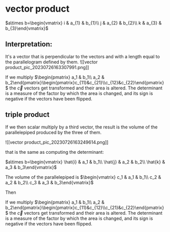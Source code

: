 # vector product

$a\times b=\begin{vmatrix}     i & a_{1} & b_{1}\\     j & a_{2} & b_{2}\\    k  & a_{3} & b_{3}\end{vmatrix}$

## Interpretation:

It's a vector that is perpendicular to the vectors and with a length equal to the parallelogram defined by them.
![[vector product_pic_20230726163307991.png]]

If we multiply $\begin{pmatrix}  a_1 & b_1\\     a_2 & b_2\end{pmatrix}\begin{pmatrix}c_{11}&c_{21}\\c_{12}&c_{22}\end{pmatrix}$ the $\vec{c}$ vectors get transformed and their area is altered. The determinant is a measure of the factor by which the area is changed, and its sign is negative if the vectors have been flipped.

## triple product

If we then scalar multiply by a third vector, the result is the volume of the parallelepiped produced by the three of them.

![[vector product_pic_20230726163249614.png]]

that is the same as computing the determinant:

$a\times b=\begin{vmatrix}     \hat{i} & a_1 & b_1\\     \hat{j} & a_2 & b_2\\    \hat{k}  & a_3 & b_3\end{vmatrix}$


The volume of the parallelepiped is $\begin{vmatrix}     c_1 & a_1 & b_1\\     c_2 & a_2 & b_2\\    c_3  & a_3 & b_3\end{vmatrix}$

Then 

If we multiply $\begin{pmatrix}  a_1 & b_1\\     a_2 & b_2\end{pmatrix}\begin{pmatrix}c_{11}&c_{12}\\c_{21}&c_{22}\end{pmatrix}$ the $\vec{c}$ vectors get transformed and their area is altered. The determinant is a measure of the factor by which the area is changed, and its sign is negative if the vectors have been flipped.

